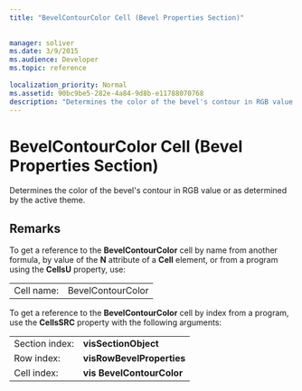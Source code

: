 ```yaml
---
title: "BevelContourColor Cell (Bevel Properties Section)"
 
 
manager: soliver
ms.date: 3/9/2015
ms.audience: Developer
ms.topic: reference
 
localization_priority: Normal
ms.assetid: 90bc9be5-282e-4a84-9d8b-e11788070768
description: "Determines the color of the bevel's contour in RGB value or as determined by the active theme."
---
```


# BevelContourColor Cell (Bevel Properties Section)

Determines the color of the bevel's contour in RGB value or as determined by the active theme.
  
## Remarks

To get a reference to the **BevelContourColor** cell by name from another formula, by value of the **N** attribute of a **Cell** element, or from a program using the **CellsU** property, use: 
  
|||
|:-----|:-----|
| Cell name:  <br/> | BevelContourColor  <br/> |
   
To get a reference to the **BevelContourColor** cell by index from a program, use the **CellsSRC** property with the following arguments: 
  
|||
|:-----|:-----|
| Section index:  <br/> |**visSectionObject** <br/> |
| Row index:  <br/> |**visRowBevelProperties** <br/> |
| Cell index:  <br/> |**vis BevelContourColor** <br/> |
   

